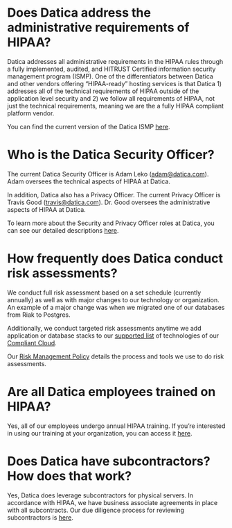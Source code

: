 # Does Datica address the administrative requirements of HIPAA?

Datica addresses all administrative requirements in the HIPAA rules through a fully implemented, audited, and HITRUST Certified information security management program (ISMP). One of the differentiators between Datica and other vendors offering “HIPAA-ready” hosting services is that Datica 1) addresses all of the technical requirements of HIPAA outside of the application level security and 2) we follow all requirements of HIPAA, not just the technical requirements, meaning we are the a fully HIPAA compliant platform vendor.

You can find the current version of the Datica ISMP [here][1].

# Who is the Datica Security Officer?

The current Datica Security Officer is Adam Leko (adam@datica.com). Adam oversees the technical aspects of HIPAA at Datica.

In addition, Datica also has a Privacy Officer. The current Privacy Officer is Travis Good (travis@datica.com). Dr. Good oversees the administrative aspects of HIPAA at Datica.

To learn more about the Security and Privacy Officer roles at Datica, you can see our detailed descriptions [here][2].

# How frequently does Datica conduct risk assessments?

We conduct full risk assessment based on a set schedule (currently annually) as well as with major changes to our technology or organization. An example of a major change was when we migrated one of our databases from Riak to Postgres.

Additionally, we conduct targeted risk assessments anytime we add application or database stacks to our [supported list][3] of technologies of our [Compliant Cloud][4].

Our [Risk Management Policy][5] details the process and tools we use to do risk assessments.

# Are all Datica employees trained on HIPAA?

Yes, all of our employees undergo annual HIPAA training. If you’re interested in using our training at your organization, you can access it [here][6].

# Does Datica have subcontractors? How does that work?

Yes, Datica does leverage subcontractors for physical servers. In accordance with HIPAA, we have business associate agreements in place with all subcontracts. Our due diligence process for reviewing subcontractors is [here][7].

[1]:	https://policy.datica.com/
[2]:	https://policy.datica.com/#5.-roles-policy
[3]:	https://resources.datica.com/compliant-cloud/articles/buildpacks/
[4]:	https://datica.com/platform
[5]:	https://policy.datica.com/#4.-risk-management-policy
[6]:	https://training.datica.com/
[7]:	https://policy.datica.com/#4.1-applicable-standards
